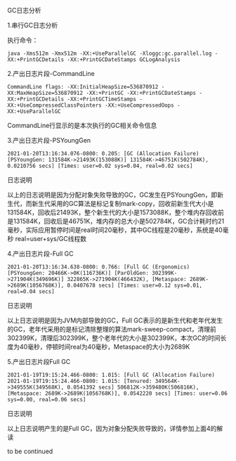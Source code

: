 GC日志分析

1.串行GC日志分析

执行命令：

`java -Xms512m -Xmx512m -XX:+UseParallelGC -Xloggc:gc.parallel.log -XX:+PrintGCDetails -XX:+PrintGCDateStamps GCLogAnalysis`

2.产出日志片段-CommandLine

`CommandLine flags: -XX:InitialHeapSize=536870912 -XX:MaxHeapSize=536870912 -XX:+PrintGC -XX:+PrintGCDateStamps -XX:+PrintGCDetails -XX:+PrintGCTimeStamps -XX:+UseCompressedClassPointers -XX:+UseCompressedOops -XX:+UseParallelGC
`

CommandLine行显示的是本次执行的GC相关命令信息

3.产出日志片段-PSYoungGen

`2021-01-20T13:16:34.076-0800: 0.205: [GC (Allocation Failure) [PSYoungGen: 131584K->21493K(153088K)] 131584K->46751K(502784K), 0.0210756 secs] [Times: user=0.02 sys=0.04, real=0.02 secs]
`

日志说明

以上的日志说明是因为分配对象失败导致的GC，GC发生在PSYoungGen，即新生代，而新生代采用的GC算法是标记复制mark-copy，回收前新生代大小是131584K，回收后21493K，整个新生代的大小是1573088K，整个堆内存回收前是131584K，回收后是46751K，堆内存的总大小是502784K，GC合计耗时约21毫秒，实际应用暂停时间是real时间20毫秒，其中GC线程是20毫秒，系统是40毫秒
real=user+sys/GC线程数

4.产出日志片段-Full GC

`2021-01-20T13:16:34.638-0800: 0.766: [Full GC (Ergonomics) [PSYoungGen: 20466K->0K(116736K)] [ParOldGen: 302399K->271904K(349696K)] 322865K->271904K(466432K), [Metaspace: 2689K->2689K(1056768K)], 0.0407678 secs] [Times: user=0.12 sys=0.01, real=0.04 secs]
`

日志说明

以上日志说明是因为JVM内部导致的GC，Full GC表示的是新生代和老年代发生的GC，老年代采用的是标记清除整理的算法mark-sweep-compact，清理前302399K，清理后302399K，整个老年代的大小是302399K，本次GC的时间长度为40毫秒，停顿时间real为40毫秒，Metaspace的大小为2689K

5.产出日志片段Full GC

`2021-01-19T19:15:24.466-0800: 1.015: [Full GC (Allocation Failure) 2021-01-19T19:15:24.466-0800: 1.015: [Tenured: 349564K->349555K(349568K), 0.0541392 secs] 506812K->359480K(506816K), [Metaspace: 2689K->2689K(1056768K)], 0.0542220 secs] [Times: user=0.06 sys=0.00, real=0.06 secs]
`

日志说明

以上日志说明产生的是Full GC，因为对象分配失败导致的，详情参加上面4的解读


to be continued


